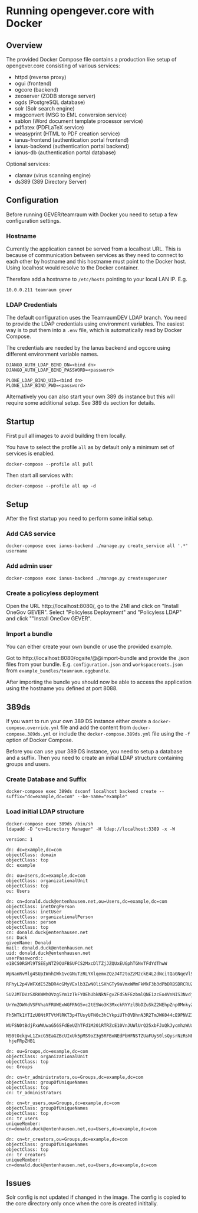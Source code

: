 # Running opengever.core with Docker

## Overview

The provided Docker Compose file contains a production like setup of
opengever.core consisting of various services:

- httpd (reverse proxy)
- ogui (frontend)
- ogcore (backend)
- zeoserver (ZODB storage server)
- ogds (PostgreSQL database)
- solr (Solr search engine)
- msgconvert (MSG to EML conversion service)
- sablon (Word document template processor service)
- pdflatex (PDFLaTeX service)
- weasyprint (HTML to PDF creation service)
- ianus-frontend (authentication portal frontend)
- ianus-backend (authentication portal backend)
- ianus-db (authentication portal database)

Optional services:

- clamav (virus scanning engine)
- ds389 (389 Directory Server)

## Configuration

Before running GEVER/teamraum with Docker you need to setup a few configuration
settings.

### Hostname

Currently the application cannot be served from a localhost URL. This is
because of communication between services as they need to connect to each other
by hostname and this hostname must point to the Docker host. Using localhost
would resolve to the Docker container.

Therefore add a hostname to `/etc/hosts` pointing to your local LAN IP. E.g.

```
10.0.0.211 teamraum gever
```


### LDAP Credentials

The default configuration uses the TeamraumDEV LDAP branch. You need to provide
the LDAP credentials using environment variables. The easiest way is to put
them into a `.env` file, which is automatically read by Docker Compose.

The credentials are needed by the Ianus backend and ogcore using different
environment variable names.

```
DJANGO_AUTH_LDAP_BIND_DN=<bind dn>
DJANGO_AUTH_LDAP_BIND_PASSWORD=<password>

PLONE_LDAP_BIND_UID=<bind dn>
PLONE_LDAP_BIND_PWD=<password>
```

Alternatively you can also start your own 389 ds instance but this will require
some additional setup. See 389 ds section for details.


## Startup

First pull all images to avoid building them locally.

You have to select the profile `all` as by default only a minimum set of services
is enabled.

```
docker-compose --profile all pull 
```

Then start all services with:

```
docker-compose --profile all up -d
```


## Setup

After the first startup you need to perform some initial setup.

### Add CAS service

```
docker-compose exec ianus-backend ./manage.py create_service all '.*' username
```

### Add admin user

```
docker-compose exec ianus-backend ./manage.py createsuperuser
```

### Create a policyless deployment

Open the URL http://localhost:8080/, go to the ZMI and click on "Install OneGov GEVER".
Select "Policyless Deployment" and "Policyless LDAP" and click ""Install OneGov GEVER".

### Import a bundle

You can either create your own bundle or use the provided example.

Got to http://localhost:8080/ogsite/@@import-bundle and provide the .json files
from your bundle. E.g. `configuration.json` and `workspaceroots.json` from
`example_bundles/teamraum.oggbundle`.

After importing the bundle you should now be able to access the application
using the hostname you defined at port 8088.


## 389ds

If you want to run your own 389 DS instance either create a `docker-compose.override.yml`
file and add the content from `docker-compose.389ds.yml` or include the
`docker-compose.389ds.yml` file using the `-f` option of Docker Compose.

Before you can use your 389 DS instance, you need to setup a database and a suffix.
Then you need to create an initial LDAP structure containing groups and users. 

### Create Database and Suffix

```
docker-compose exec 389ds dsconf localhost backend create --suffix="dc=example,dc=com" --be-name="example"
```

### Load initial LDAP structure

```
docker-compose exec 389ds /bin/sh
ldapadd -D "cn=Directory Manager" -H ldap://localhost:3389 -x -W
```

```
version: 1

dn: dc=example,dc=com
objectClass: domain
objectClass: top
dc: example

dn: ou=Users,dc=example,dc=com
objectClass: organizationalUnit
objectClass: top
ou: Users

dn: cn=donald.duck@entenhausen.net,ou=Users,dc=example,dc=com
objectClass: inetOrgPerson
objectClass: inetUser
objectClass: organizationalPerson
objectClass: person
objectClass: top
cn: donald.duck@entenhausen.net
sn: Duck
givenName: Donald
mail: donald.duck@entenhausen.net
uid: donald.duck@entenhausen.net
userPassword:: e1BCS0RGMl9TSEEyNTZ9QUFBSUFCS2MxcDlTZjJZQUxEUGphTGNxTFdYdThwW
 WpNanRvMlg4SUpIWnhIWk1vcGNuTzRLYXlqemxZQzJ4T2toZzM2ckE4L2dNcitQaGNqeVlSUHpo
 RFhyL2p4VWFXdE5ZbDR4cGMyVExlb3ZwN0liSXhGTy9aVmxWMmFkMkF3b3dPbDRBSDRCRUZMSVU
 5U2JMTDVzSXRKWWhOVzg5Ym1zTkFYOEhUbkNkNFgvZFdSNFEzbmlQNE1zcEo4VnNIS3NvdjhLb2
 UrYmZOWXdVSFVhaVFRUWExWGFRNG5vc2tESWo3K3MxckRYYzlBbDZuSkZ2NEhpZnp0MnkyZGhEM
 Fh5WTk1YTIzU0NtRTVtMlRKT3p4TUsyUFN0c3hCYkpiUThOVDhnN3R2TmJWK044cE9PNVZ1YjY0
 WUFSN0tBdjFxWWUwaG56SFdEeUZhTFd1M201RTRZcE10VnJUWlUrQ25xbFJxQkJycmhzWUxNMTJ
 NS0tOckgwL1ZxcG5EaGZBcUIxUk5pMS9oZ3g5RFBxNEdPbHFNSTZUaFUyS0lsQysrNzRsNE9RQV
 hjeFRpZHB1

dn: ou=Groups,dc=example,dc=com
objectClass: organizationalUnit
objectClass: top
ou: Groups

dn: cn=tr_administrators,ou=Groups,dc=example,dc=com
objectClass: groupOfUniqueNames
objectClass: top
cn: tr_administrators

dn: cn=tr_users,ou=Groups,dc=example,dc=com
objectClass: groupOfUniqueNames
objectClass: top
cn: tr_users
uniqueMember: cn=donald.duck@entenhausen.net,ou=Users,dc=example,dc=com

dn: cn=tr_creators,ou=Groups,dc=example,dc=com
objectClass: groupOfUniqueNames
objectClass: top
cn: tr_creators
uniqueMember: cn=donald.duck@entenhausen.net,ou=Users,dc=example,dc=com
```


## Issues

Solr config is not updated if changed in the image. The config is copied to
the core directory only once when the core is created inititally.

